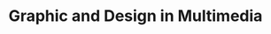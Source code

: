 ---
layout: category
category: graphic-design
title: Graphic and Design in Multimedia
description: Graphic and design software is used for creating and editing visual media, such as images, graphics, and animations.
permalink: /graphic-design/
---